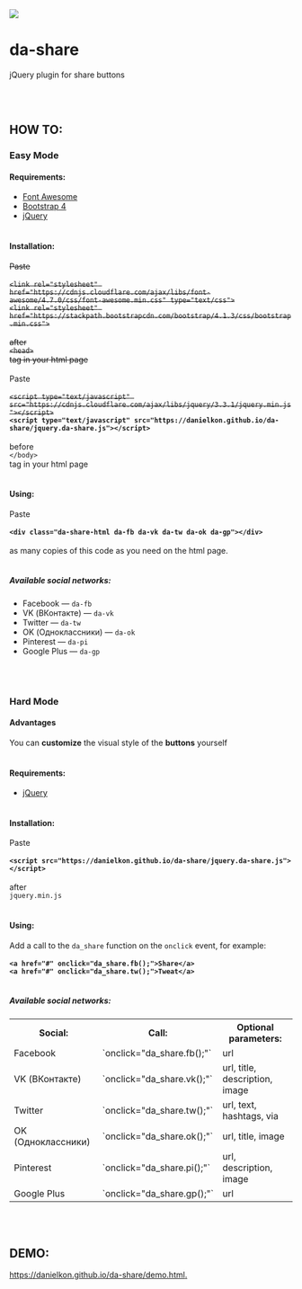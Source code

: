 <img src="mockup.jpg">

# da-share
jQuery plugin for share buttons

<br><br>

## HOW TO:

### Easy Mode

#### Requirements:
* [Font Awesome](https://github.com/FortAwesome/Font-Awesome)
* [Bootstrap 4](https://github.com/twbs/bootstrap)
* [jQuery](https://github.com/jquery/jquery)
<br><br>

#### Installation:
~~Paste<br><br>
`<link rel="stylesheet" href="https://cdnjs.cloudflare.com/ajax/libs/font-awesome/4.7.0/css/font-awesome.min.css" type="text/css">`<br>
`<link rel="stylesheet" href="https://stackpath.bootstrapcdn.com/bootstrap/4.1.3/css/bootstrap.min.css">`<br>
<br>
after<br>
`<head>`<br>
tag in your html page~~
<br>
<br>
Paste <br><br>
~~`<script type="text/javascript" src="https://cdnjs.cloudflare.com/ajax/libs/jquery/3.3.1/jquery.min.js"></script>`<br>~~
**`<script type="text/javascript" src="https://danielkon.github.io/da-share/jquery.da-share.js"></script>`**<br>
<br>
before<br>
`</body>`<br>
tag in your html page
<br><br>

#### Using:
Paste<br>
<br>
**`<div class="da-share-html da-fb da-vk da-tw da-ok da-gp"></div>`**<br>
<br>
as many copies of this code as you need on the html page.
<br><br>

##### Available social networks:
* Facebook — `da-fb`
* VK (ВКонтакте) — `da-vk`
* Twitter — `da-tw`
* OK (Одноклассники) — `da-ok`
* Pinterest — `da-pi`
* Google Plus — `da-gp`

<br><br>

### Hard Mode

#### Advantages
You can **customize** the visual style of the **buttons** yourself
<br><br>

#### Requirements:
* [jQuery](https://github.com/jquery/jquery)
<br><br>

#### Installation:
Paste<br>
<br>
**`<script src="https://danielkon.github.io/da-share/jquery.da-share.js"></script>`**<br>
<br>
after <br>
`jquery.min.js`
<br><br>

#### Using:
Add a call to the `da_share` function on the `onclick` event, for example: <br>
<br>
**`<a href="#" onclick="da_share.fb();">Share</a>`<br>
`<a href="#" onclick="da_share.tw();">Tweat</a>`<br>**
<br>

##### Available social networks:
<table>
  <tr>
    <th>Social:</th><th>Call:</th><th>Optional parameters:</th>
  </tr>
  <tr>
    <td>Facebook</td><td>`onclick="da_share.fb();"`</td><td>url</td>
  </tr>
  <tr>
    <td>VK (ВКонтакте)</td><td>`onclick="da_share.vk();"`</td><td>url, title, description, image</td>
  </tr>
  <tr>
    <td>Twitter</td><td>`onclick="da_share.tw();"`</td><td>url, text, hashtags, via</td>
  </tr>
  <tr>
    <td>OK (Одноклассники)</td><td>`onclick="da_share.ok();"`</td><td>url, title, image</td>
  </tr>
  <tr>
    <td>Pinterest</td><td>`onclick="da_share.pi();"`</td><td>url, description, image</td>
  </tr>
  <tr>
    <td>Google Plus</td><td>`onclick="da_share.gp();"`</td><td>url</td>
  </tr>
</table>
<br><br>

## DEMO:
<a href="https://danielkon.github.io/da-share/demo.html" target="_blank">https://danielkon.github.io/da-share/demo.html</a><a href="https://danielkon.github.io/da-share/native.html">.</a>
<br>
